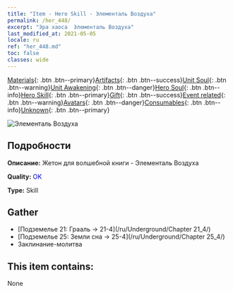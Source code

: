 ```yaml
---
title: "Item - Hero Skill - Элементаль Воздуха"
permalink: /her_448/
excerpt: "Эра хаоса  Элементаль Воздуха"
last_modified_at: 2021-05-05
locale: ru
ref: "her_448.md"
toc: false
classes: wide
---
```

 [Materials](/ItemsRU/){: .btn .btn--primary}[Artifacts](/ItemsRU/Artifacts/){: .btn .btn--success}[Unit Soul](/ItemsRU/UnitSoul/){: .btn .btn--warning}[Unit Awakening](/ItemsRU/UnitAwakening/){: .btn .btn--danger}[Hero Soul](/ItemsRU/HeroSoul/){: .btn .btn--info}[Hero Skill](/ItemsRU/HeroSkill/){: .btn .btn--primary}[Gift](/ItemsRU/Gift/){: .btn .btn--success}[Event related](/ItemsRU/Events/){: .btn .btn--warning}[Avatars](/ItemsRU/Avatars/){: .btn .btn--danger}[Consumables](/ItemsRU/Consumables/){: .btn .btn--info}[Unknown](/ItemsRU/Unknown/){: .btn .btn--primary}

 ![Элементаль Воздуха](/images/t/ps_zhaohuanqiyuansu.png)

## Подробности
 **Описание:** Жетон для волшебной книги - Элементаль Воздуха

 **Quality:** <span style="color: #0000CD">OK</span>

 **Type:** Skill

## Gather

*    [Подземелье 21: Грааль -> 21-4](/ru/Underground/Chapter 21_4/) 
*    [Подземелье 25: Земли сна -> 25-4](/ru/Underground/Chapter 25_4/) 
*    Заклинание-молитва 

## This item contains:

  None


